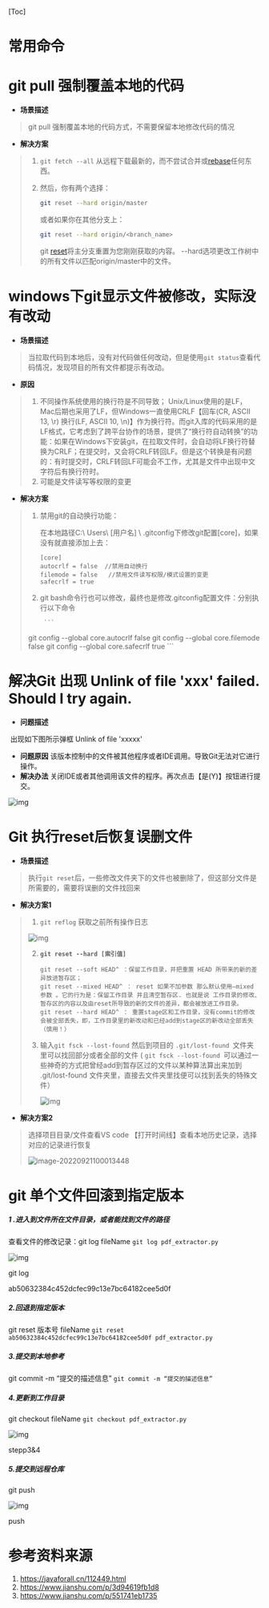 [Toc]

# 常用命令

# git pull 强制覆盖本地的代码

- **场景描述**

> git pull 强制覆盖本地的代码方式，不需要保留本地修改代码的情况

- **解决方案**

> 1. `git fetch --all`  从远程下载最新的，而不尝试合并或[rebase](https://so.csdn.net/so/search?q=rebase&spm=1001.2101.3001.7020)任何东西。
>
> 2. 然后，你有两个选择：
>
>    ```bash
>    git reset --hard origin/master
>    ```
>
>    或者如果你在其他分支上：
>
>    ```bash
>    git reset --hard origin/<branch_name>
>    ```
>
>    git [reset](https://so.csdn.net/so/search?q=reset&spm=1001.2101.3001.7020)将主分支重置为您刚刚获取的内容。 --hard选项更改工作树中的所有文件以匹配origin/master中的文件。

# windows下git显示文件被修改，实际没有改动

- **场景描述**

> 当拉取代码到本地后，没有对代码做任何改动，但是使用`git status`查看代码情况，发现项目的所有文件都提示有改动。

- **原因**

> 1. 不同操作系统使用的换行符是不同导致；
>    Unix/Linux使用的是LF，Mac后期也采用了LF，但Windows一直使用CRLF【回车(CR, ASCII 13, \r) 换行(LF, ASCII 10, \n)】作为换行符。而git入库的代码采用的是LF格式，它考虑到了跨平台协作的场景，提供了“换行符自动转换”的功能：如果在Windows下安装git，在拉取文件时，会自动将LF换行符替换为CRLF；在提交时，又会将CRLF转回LF。但是这个转换是有问题的：有时提交时，CRLF转回LF可能会不工作，尤其是文件中出现中文字符后有换行符时。
> 2. 可能是文件读写等权限的变更

- **解决方案**

> 1. 禁用git的自动换行功能：
>
>    在本地路径C:\ Users\ [用户名] \ .gitconfig下修改git配置[core]，如果没有就直接添加上去：
>
>    ```
>    [core]
>    autocrlf = false  //禁用自动换行
>    filemode = false   //禁用文件读写权限/模式设置的变更
>    safecrlf = true
>    ```
>
> 2. git bash命令行也可以修改，最终也是修改.gitconfig配置文件：分别执行以下命令
>
>         ```
> git config --global core.autocrlf false
> git config --global core.filemode false
> git config --global core.safecrlf true
>         ```
>

# 解决Git 出现 Unlink of file 'xxx' failed. Should I try again.

- **问题描述**

​       出现如下图所示弹框 Unlink of file 'xxxxx'

- **问题原因**
   该版本控制中的文件被其他程序或者IDE调用。导致Git无法对它进行操作。
-  **解决办法**
   关闭IDE或者其他调用该文件的程序。再次点击【是(Y)】按钮进行提交。

![img](images/25546667-0dd2fbf06a5f3d6b.png)



# Git 执行reset后恢复误删文件

- **场景描述**

> 执行`git reset`后，一些修改文件夹下的文件也被删除了，但这部分文件是所需要的，需要将误删的文件找回来

- **解决方案1**

> 1. `git reflog` 获取之前所有操作日志
>
> ![img](images/v2-9ad72bcc34935cbac63c138d2acccb5e_720w.jpg)
>
> 2. **`git reset --hard [索引值]`** 
>
>    ```
>    git reset --soft HEAD^ ：保留工作目录，并把重置 HEAD 所带来的新的差异放进暂存区；
>    git reset --mixed HEAD^ ： reset 如果不加参数 那么默认使用–mixed 参数 。它的行为是：保留工作目录 并且清空暂存区. 也就是说 工作目录的修改、暂存区的内容以及由reset所导致的新的文件的差异，都会被放进工作目录。
>    git reset --hard HEAD^ ： 重置stage区和工作目录，没有commit的修改会被全部丢失，即，工作目录里的新改动和已经add到stage区的新改动全部丢失（慎用！）
>    ```
>
> 3. 输入`git fsck --lost-found` 然后到项目的 `.git/lost-found `文件夹里可以找回部分或者全部的文件 ( `git fsck --lost-found `可以通过一些神奇的方式把曾经add到暂存区过的文件以某种算法算出来加到  .git/lost-found 文件夹里，直接去文件夹里找便可以找到丢失的特殊文件）
>
>    ![img](images/2474459-20220517200457385-1149649364.png)

- **解决方案2**

> 选择项目目录/文件查看VS code 【打开时间线】查看本地历史记录，选择对应的记录进行恢复
>
> ![image-20220921100013448](images/image-20220921100013448.png)



# git 单个文件回滚到指定版本

##### 1 .进入到文件所在文件目录，或者能找到文件的路径

查看文件的修改记录：git log fileName
 `git log pdf_extractor.py`

![img](https:////upload-images.jianshu.io/upload_images/24452689-f6a400c5952c888c.png?imageMogr2/auto-orient/strip|imageView2/2/w/586/format/webp)

git log


 ab50632384c452dcfec99c13e7bc64182cee5d0f



##### 2.回退到指定版本

git reset 版本号  fileName
 `git reset ab50632384c452dcfec99c13e7bc64182cee5d0f pdf_extractor.py`

##### 3.提交到本地参考

git commit -m “提交的描述信息”
 `git commit -m “提交的描述信息”`

##### 4.更新到工作目录

git checkout fileName
 `git checkout pdf_extractor.py`

![img](https:////upload-images.jianshu.io/upload_images/24452689-9deda3f4b990c0c2.png?imageMogr2/auto-orient/strip|imageView2/2/w/568/format/webp)

stepp3&4



##### 5.提交到远程仓库

git push



![img](https:////upload-images.jianshu.io/upload_images/24452689-410bf4d02e6bbbec.png?imageMogr2/auto-orient/strip|imageView2/2/w/521/format/webp)

push

# 参考资料来源

1. https://javaforall.cn/112449.html
2. https://www.jianshu.com/p/3d94619fb1d8
3. https://www.jianshu.com/p/551741eb1735